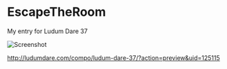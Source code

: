 # EscapeTheRoom
My entry for Ludum Dare 37 

![Screenshot](http://ludumdare.com/compo/wp-content/compo2//593814/125115-shot0-1481608311.png-eq-900-500.jpg "Screenshot")

http://ludumdare.com/compo/ludum-dare-37/?action=preview&uid=125115
